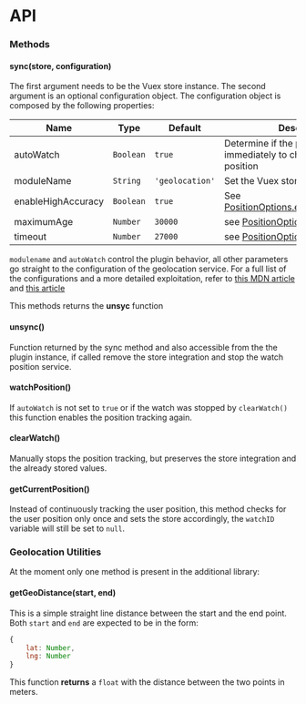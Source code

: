 # API

### Methods

#### sync(store, configuration)

The first argument needs to be the Vuex store instance. The second argument is an optional configuration object.
The configuration object is composed by the following properties:

| Name | Type | Default | Description |
| --- | --- | --- | --- |
| autoWatch | `Boolean`|  `true` | Determine if the plugin starts immediately to check the user position |
| moduleName | `String` | `'geolocation'` | Set the Vuex store module name |
| enableHighAccuracy | `Boolean` | `true` | See [PositionOptions.enableHighAccuracy](https://developer.mozilla.org/en-US/docs/Web/API/PositionOptions/enableHighAccuracy) |
| maximumAge | `Number` | `30000` | see [PositionOptions.maximumAge](https://developer.mozilla.org/en-US/docs/Web/API/PositionOptions/maximumAge) |
| timeout | `Number` | `27000` | see [PositionOptions.timeout](https://developer.mozilla.org/en-US/docs/Web/API/PositionOptions/timeout) |


`modulename` and `autoWatch` control the plugin behavior, all other parameters go straight to the configuration of the geolocation service. For a full list of the configurations and a more detailed exploitation, refer to [this MDN article](https://developer.mozilla.org/en-US/docs/Web/API/Geolocation/watchPosition) and
[this article](https://developer.mozilla.org/en-US/docs/Web/API/PositionOptions)

This methods returns the **unsyc** function


#### unsync()
Function returned by the sync method and also accessible from the the plugin instance, if called remove the store integration and stop the watch position service.


#### watchPosition()
If `autoWatch` is not set to `true` or if the watch was stopped by `clearWatch()` this function enables the position tracking again.


#### clearWatch()

Manually stops the position tracking, but preserves the store integration and the already stored values.


#### getCurrentPosition()
Instead of continuously tracking the user position, this method checks for the user position only once and sets the store accordingly, the `watchID` variable will still be set to `null`.


### Geolocation Utilities

At the moment only one method is present in the additional library:

#### getGeoDistance(start, end)

This is a simple straight line distance between the start and the end point.
Both `start` and `end` are expected to be in the form:
```js
{
    lat: Number,
    lng: Number
}
```

This function **returns** a `float` with the distance between the two points in meters.
